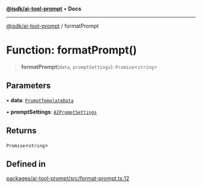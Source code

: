 [**@isdk/ai-tool-prompt**](../README.md) • **Docs**

***

[@isdk/ai-tool-prompt](../globals.md) / formatPrompt

# Function: formatPrompt()

> **formatPrompt**(`data`, `promptSettings`): `Promise`\<`string`\>

## Parameters

• **data**: [`PromptTemplateData`](../interfaces/PromptTemplateData.md)

• **promptSettings**: [`AIPromptSettings`](../interfaces/AIPromptSettings.md)

## Returns

`Promise`\<`string`\>

## Defined in

[packages/ai-tool-prompt/src/format-prompt.ts:12](https://github.com/isdk/ai-tool-prompt.js/blob/915769d6b56683475da31584b01ecd159c158470/src/format-prompt.ts#L12)
